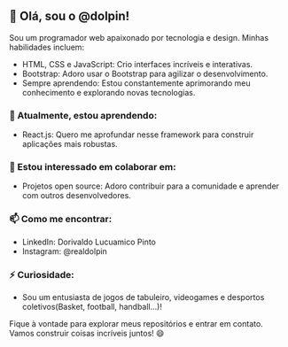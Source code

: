## 👋 Olá, sou o @dolpin!

Sou um programador web apaixonado por tecnologia e design. Minhas habilidades incluem:

- HTML, CSS e JavaScript: Crio interfaces incríveis e interativas.
- Bootstrap: Adoro usar o Bootstrap para agilizar o desenvolvimento.
- Sempre aprendendo: Estou constantemente aprimorando meu conhecimento e explorando novas tecnologias.

### 🌱 Atualmente, estou aprendendo:

- React.js: Quero me aprofundar nesse framework para construir aplicações mais robustas.

### 💞️ Estou interessado em colaborar em:

- Projetos open source: Adoro contribuir para a comunidade e aprender com outros desenvolvedores.

### 📫 Como me encontrar:

- LinkedIn: Dorivaldo Lucuamico Pinto
- Instagram: @realdolpin

### ⚡ Curiosidade:

- Sou um entusiasta de jogos de tabuleiro, videogames e desportos coletivos(Basket, football, handball...)!

Fique à vontade para explorar meus repositórios e entrar em contato. Vamos construir coisas incríveis juntos! 😄
